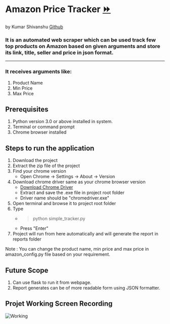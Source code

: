 # Amazon Price Tracker [⏩](https://github.com/KrShivanshu/Amazon-Price-Tacker)

by Kumar Shivanshu 
[Github](https://github.com/KrShivanshu/)

### It is an automated web scraper which can be used track few top products on Amazon based on given arguments and store its link, title, seller and price in json format.
---
### It receives arguments like:
1. Product Name
2. Min Price
3. Max Price

## Prerequisites 
1. Python version 3.0 or above installed in system.
2. Terminal or command prompt 
3. Chrome browser installed 

## Steps to run the application
1. Download the project
2. Extract the zip file of the project 
3. Find your chrome version
    - Open Chrome -> Settings -> About -> Version
4. Download chrome driver same as your chrome browser version
    - [Download Chrome Driver](https://chromedriver.chromium.org/)
    - Extract and save the .exe file in project root folder
    - Driver name should be "chromedriver.exe"
5. Open terminal and browse it to project root folder
6. Type 
    - > python simple_tracker.py
    -  Press "Enter"
7. Project will run from here automatically and will generate the report in reports folder

Note : You can change the product name, min price and max price in amazon_config.py file based on your requirement.

## Future Scope
1. Can use flask to run it from webpage.
2. Report generates can be of more readable form using JSON formatter.

## Projet Working Screen Recording
![Working](https://github.com/KrShivanshu/Amazon-Price-Tacker/blob/master/others/AmazonPriceTrackerWorking.gif)

